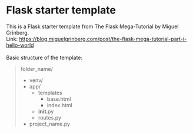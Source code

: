 # Flask starter template

This is a Flask starter template from The Flask Mega-Tutorial by Miguel Grinberg.<br> Link: https://blog.miguelgrinberg.com/post/the-flask-mega-tutorial-part-i-hello-world
<br>
<br>
Basic structure of the template:
> folder_name/<br>
>  - venv/<br>
>  - app/<br>
>     - templates<br>
>       - base.html<br>
>       - index.html<br>
>     - __init__.py<br>
>     - routes.py<br>
>  - project_name.py
